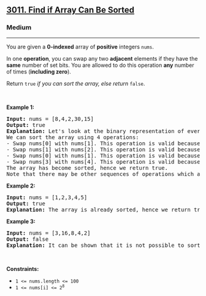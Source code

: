 <h2><a href="https://leetcode.com/problems/find-if-array-can-be-sorted/">3011. Find if Array Can Be Sorted</a></h2><h3>Medium</h3><hr><p>You are given a <strong>0-indexed</strong> array of <strong>positive</strong> integers <code>nums</code>.</p>

<p>In one <strong>operation</strong>, you can swap any two <strong>adjacent</strong> elements if they have the <strong>same</strong> number of <span data-keyword="set-bit">set bits</span>. You are allowed to do this operation <strong>any</strong> number of times (<strong>including zero</strong>).</p>

<p>Return <code>true</code> <em>if you can sort the array, else return </em><code>false</code>.</p>

<p>&nbsp;</p>
<p><strong class="example">Example 1:</strong></p>

<pre>
<strong>Input:</strong> nums = [8,4,2,30,15]
<strong>Output:</strong> true
<strong>Explanation:</strong> Let&#39;s look at the binary representation of every element. The numbers 2, 4, and 8 have one set bit each with binary representation &quot;10&quot;, &quot;100&quot;, and &quot;1000&quot; respectively. The numbers 15 and 30 have four set bits each with binary representation &quot;1111&quot; and &quot;11110&quot;.
We can sort the array using 4 operations:
- Swap nums[0] with nums[1]. This operation is valid because 8 and 4 have one set bit each. The array becomes [4,8,2,30,15].
- Swap nums[1] with nums[2]. This operation is valid because 8 and 2 have one set bit each. The array becomes [4,2,8,30,15].
- Swap nums[0] with nums[1]. This operation is valid because 4 and 2 have one set bit each. The array becomes [2,4,8,30,15].
- Swap nums[3] with nums[4]. This operation is valid because 30 and 15 have four set bits each. The array becomes [2,4,8,15,30].
The array has become sorted, hence we return true.
Note that there may be other sequences of operations which also sort the array.
</pre>

<p><strong class="example">Example 2:</strong></p>

<pre>
<strong>Input:</strong> nums = [1,2,3,4,5]
<strong>Output:</strong> true
<strong>Explanation:</strong> The array is already sorted, hence we return true.
</pre>

<p><strong class="example">Example 3:</strong></p>

<pre>
<strong>Input:</strong> nums = [3,16,8,4,2]
<strong>Output:</strong> false
<strong>Explanation:</strong> It can be shown that it is not possible to sort the input array using any number of operations.
</pre>

<p>&nbsp;</p>
<p><strong>Constraints:</strong></p>

<ul>
	<li><code>1 &lt;= nums.length &lt;= 100</code></li>
	<li><code>1 &lt;= nums[i] &lt;= 2<sup>8</sup></code></li>
</ul>
